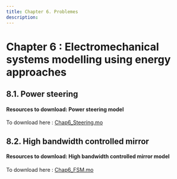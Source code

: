 ```yaml
---
title: Chapter 6. Problemes
description: 
---
```

# Chapter 6 : Electromechanical systems modelling using energy approaches    
  
 
 
## 8.1.	Power steering

#### Resources to download: Power steering model

To download here : [Chap6_Steering.mo](../files/Chap6_Steering.mo)
 
 
## 8.2.	High bandwidth controlled mirror

#### Resources to download: High bandwidth controlled mirror model 

To download here : [Chap6_FSM.mo](../files/Chap6_FSM.mo)




